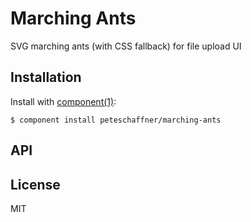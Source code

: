 
# Marching Ants

  SVG marching ants (with CSS fallback) for file upload UI

## Installation

  Install with [component(1)](http://component.io):

    $ component install peteschaffner/marching-ants

## API



## License

  MIT

